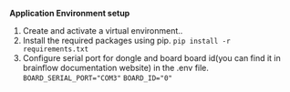 **Application Environment setup**

 1. Create and activate a virtual environment.. 
 2. Install the required packages using pip.
				 `pip install -r requirements.txt`
3. Configure serial port for dongle and board board id(you can find it in brainflow documentation website) in the .env file.
			`BOARD_SERIAL_PORT="COM3"`
		`BOARD_ID="0"`
